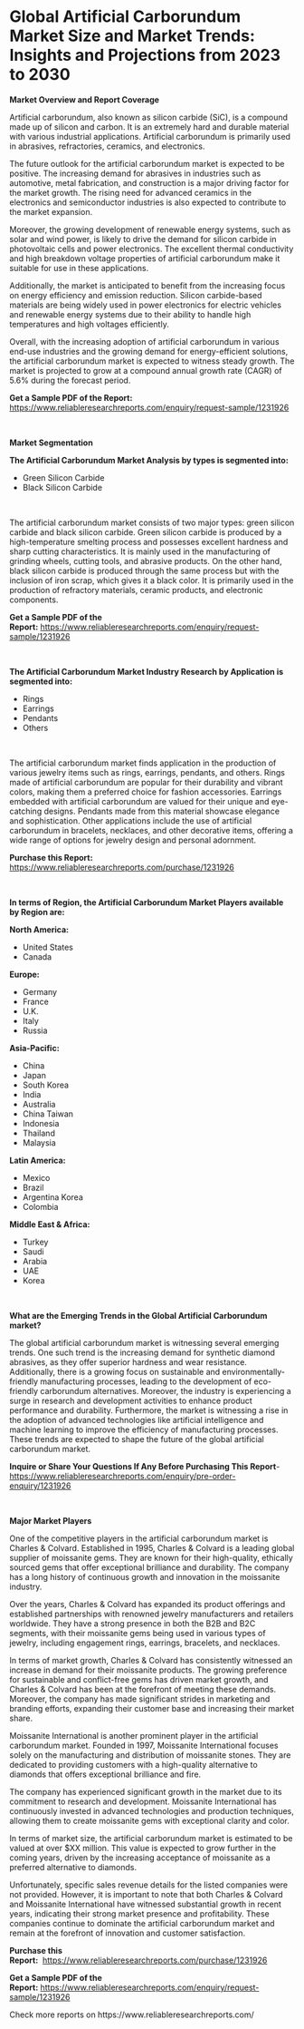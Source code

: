 <p><h1>Global Artificial Carborundum Market Size and Market Trends: Insights and Projections from 2023 to 2030</h1></p><p><strong>Market Overview and Report Coverage</strong></p>
<p><p>Artificial carborundum, also known as silicon carbide (SiC), is a compound made up of silicon and carbon. It is an extremely hard and durable material with various industrial applications. Artificial carborundum is primarily used in abrasives, refractories, ceramics, and electronics.</p><p>The future outlook for the artificial carborundum market is expected to be positive. The increasing demand for abrasives in industries such as automotive, metal fabrication, and construction is a major driving factor for the market growth. The rising need for advanced ceramics in the electronics and semiconductor industries is also expected to contribute to the market expansion.</p><p>Moreover, the growing development of renewable energy systems, such as solar and wind power, is likely to drive the demand for silicon carbide in photovoltaic cells and power electronics. The excellent thermal conductivity and high breakdown voltage properties of artificial carborundum make it suitable for use in these applications.</p><p>Additionally, the market is anticipated to benefit from the increasing focus on energy efficiency and emission reduction. Silicon carbide-based materials are being widely used in power electronics for electric vehicles and renewable energy systems due to their ability to handle high temperatures and high voltages efficiently.</p><p>Overall, with the increasing adoption of artificial carborundum in various end-use industries and the growing demand for energy-efficient solutions, the artificial carborundum market is expected to witness steady growth. The market is projected to grow at a compound annual growth rate (CAGR) of 5.6% during the forecast period.</p></p>
<p><strong>Get a Sample PDF of the Report:</strong> <a href="https://www.reliableresearchreports.com/enquiry/request-sample/1231926">https://www.reliableresearchreports.com/enquiry/request-sample/1231926</a></p>
<p>&nbsp;</p>
<p><strong>Market Segmentation</strong></p>
<p><strong>The Artificial Carborundum Market Analysis by types is segmented into:</strong></p>
<p><ul><li>Green Silicon Carbide</li><li>Black Silicon Carbide</li></ul></p>
<p>&nbsp;</p>
<p><p>The artificial carborundum market consists of two major types: green silicon carbide and black silicon carbide. Green silicon carbide is produced by a high-temperature smelting process and possesses excellent hardness and sharp cutting characteristics. It is mainly used in the manufacturing of grinding wheels, cutting tools, and abrasive products. On the other hand, black silicon carbide is produced through the same process but with the inclusion of iron scrap, which gives it a black color. It is primarily used in the production of refractory materials, ceramic products, and electronic components.</p></p>
<p><strong>Get a Sample PDF of the Report:</strong>&nbsp;<a href="https://www.reliableresearchreports.com/enquiry/request-sample/1231926">https://www.reliableresearchreports.com/enquiry/request-sample/1231926</a></p>
<p>&nbsp;</p>
<p><strong>The Artificial Carborundum Market Industry Research by Application is segmented into:</strong></p>
<p><ul><li>Rings</li><li>Earrings</li><li>Pendants</li><li>Others</li></ul></p>
<p>&nbsp;</p>
<p><p>The artificial carborundum market finds application in the production of various jewelry items such as rings, earrings, pendants, and others. Rings made of artificial carborundum are popular for their durability and vibrant colors, making them a preferred choice for fashion accessories. Earrings embedded with artificial carborundum are valued for their unique and eye-catching designs. Pendants made from this material showcase elegance and sophistication. Other applications include the use of artificial carborundum in bracelets, necklaces, and other decorative items, offering a wide range of options for jewelry design and personal adornment.</p></p>
<p><strong>Purchase this Report:</strong>&nbsp; <a href="https://www.reliableresearchreports.com/purchase/1231926">https://www.reliableresearchreports.com/purchase/1231926</a></p>
<p>&nbsp;</p>
<p><strong>In terms of Region, the Artificial Carborundum Market Players available by Region are:</strong></p>
<p>
    <p> <strong> North America: </strong>
        <ul>
            <li>United States</li>
            <li>Canada</li>
        </ul>
        </p> 
    <p> <strong> Europe: </strong>
        <ul>
            <li>Germany</li>
            <li>France</li>
            <li>U.K.</li>
            <li>Italy</li>
            <li>Russia</li>
        </ul>
        </p> 
    <p> <strong> Asia-Pacific: </strong>
        <ul>
            <li>China</li>
            <li>Japan</li>
            <li>South Korea</li>
            <li>India</li>
            <li>Australia</li>
            <li>China Taiwan</li>
            <li>Indonesia</li>
            <li>Thailand</li>
            <li>Malaysia</li>
        </ul>
        </p> 
    <p> <strong> Latin America: </strong>
        <ul>
            <li>Mexico</li>
            <li>Brazil</li>
            <li>Argentina Korea</li>
            <li>Colombia</li>
        </ul>
        </p> 
    <p> <strong> Middle East & Africa: </strong>
        <ul>
            <li>Turkey</li>
            <li>Saudi</li>
            <li>Arabia</li>
            <li>UAE</li>
            <li>Korea</li>
        </ul>
    </p>
    </p>
<p>&nbsp;</p>
<p><strong>What are the Emerging Trends in the Global Artificial Carborundum market?</strong></p>
<p><p>The global artificial carborundum market is witnessing several emerging trends. One such trend is the increasing demand for synthetic diamond abrasives, as they offer superior hardness and wear resistance. Additionally, there is a growing focus on sustainable and environmentally-friendly manufacturing processes, leading to the development of eco-friendly carborundum alternatives. Moreover, the industry is experiencing a surge in research and development activities to enhance product performance and durability. Furthermore, the market is witnessing a rise in the adoption of advanced technologies like artificial intelligence and machine learning to improve the efficiency of manufacturing processes. These trends are expected to shape the future of the global artificial carborundum market.</p></p>
<p><strong>Inquire or Share Your Questions If Any Before Purchasing This Report</strong>- <a href="https://www.reliableresearchreports.com/enquiry/pre-order-enquiry/1231926">https://www.reliableresearchreports.com/enquiry/pre-order-enquiry/1231926</a></p>
<p>&nbsp;</p>
<p><strong>Major Market Players</strong></p>
<p><p>One of the competitive players in the artificial carborundum market is Charles & Colvard. Established in 1995, Charles & Colvard is a leading global supplier of moissanite gems. They are known for their high-quality, ethically sourced gems that offer exceptional brilliance and durability. The company has a long history of continuous growth and innovation in the moissanite industry.</p><p>Over the years, Charles & Colvard has expanded its product offerings and established partnerships with renowned jewelry manufacturers and retailers worldwide. They have a strong presence in both the B2B and B2C segments, with their moissanite gems being used in various types of jewelry, including engagement rings, earrings, bracelets, and necklaces.</p><p>In terms of market growth, Charles & Colvard has consistently witnessed an increase in demand for their moissanite products. The growing preference for sustainable and conflict-free gems has driven market growth, and Charles & Colvard has been at the forefront of meeting these demands. Moreover, the company has made significant strides in marketing and branding efforts, expanding their customer base and increasing their market share.</p><p>Moissanite International is another prominent player in the artificial carborundum market. Founded in 1997, Moissanite International focuses solely on the manufacturing and distribution of moissanite stones. They are dedicated to providing customers with a high-quality alternative to diamonds that offers exceptional brilliance and fire.</p><p>The company has experienced significant growth in the market due to its commitment to research and development. Moissanite International has continuously invested in advanced technologies and production techniques, allowing them to create moissanite gems with exceptional clarity and color.</p><p>In terms of market size, the artificial carborundum market is estimated to be valued at over $XX million. This value is expected to grow further in the coming years, driven by the increasing acceptance of moissanite as a preferred alternative to diamonds.</p><p>Unfortunately, specific sales revenue details for the listed companies were not provided. However, it is important to note that both Charles & Colvard and Moissanite International have witnessed substantial growth in recent years, indicating their strong market presence and profitability. These companies continue to dominate the artificial carborundum market and remain at the forefront of innovation and customer satisfaction.</p></p>
<p><strong>Purchase this Report:</strong>&nbsp;&nbsp;<a href="https://www.reliableresearchreports.com/purchase/1231926">https://www.reliableresearchreports.com/purchase/1231926</a></p>
<p></p>
<p><strong>Get a Sample PDF of the Report:</strong>&nbsp;<a href="https://www.reliableresearchreports.com/enquiry/request-sample/1231926">https://www.reliableresearchreports.com/enquiry/request-sample/1231926</a></p>
<p>Check more reports on https://www.reliableresearchreports.com/</p>